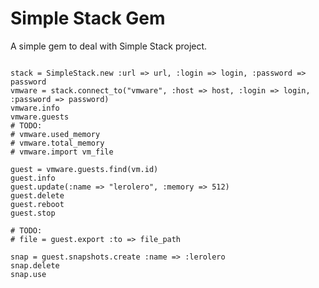 # Simple Stack Gem

A simple gem to deal with Simple Stack project.

<pre><code>
stack = SimpleStack.new :url => url, :login => login, :password => password
vmware = stack.connect_to("vmware", :host => host, :login => login, :password => password)
vmware.info
vmware.guests
# TODO:
# vmware.used_memory
# vmware.total_memory
# vmware.import vm_file

guest = vmware.guests.find(vm.id)
guest.info
guest.update(:name => "lerolero", :memory => 512)
guest.delete
guest.reboot
guest.stop

# TODO:
# file = guest.export :to => file_path

snap = guest.snapshots.create :name => :lerolero
snap.delete
snap.use
</code>
</pre>


